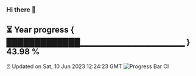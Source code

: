 ### Hi there 👋
⏳ Year progress { █████████████▁▁▁▁▁▁▁▁▁▁▁▁▁▁▁▁▁ } 43.98 %
---
⏰ Updated on Sat, 10 Jun 2023 12:24:23 GMT
![Progress Bar CI](https://github.com/liununu/liununu/workflows/Progress%20Bar%20CI/badge.svg)
